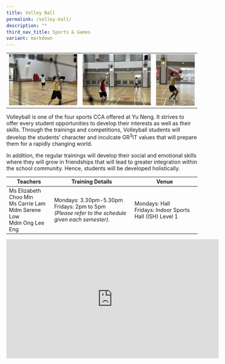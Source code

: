 ```yaml
---
title: Volley Ball
permalink: /volley-ball/
description: ""
third_nav_title: Sports & Games
variant: markdown
---
```

<table>
	<tbody><tr>
		<td><img src="/images/VolleyBall-1.jpg"></td>
		<td><img src="/images/VolleyBall-2.jpg"></td>
		<td width="23%"><img src="/images/VolleyBall-3.jpg"></td>
	</tr>
</tbody></table>

Volleyball is one of the four sports CCA offered at Yu Neng. It strives to offer every student opportunities to develop their interests as well as their skills. Through the trainings and competitions, Volleyball students will develop the students’ character and inculcate GR<sup>3</sup>IT values that will prepare them for a rapidly changing world.

In addition, the regular trainings will develop their social and emotional skills where they will grow in friendships that will lead to greater integration within the school community. Hence, students will be developed holistically.

| Teachers | Training Details | Venue |
| --- | --- | --- |
| Ms Elizabeth Choo Min<br>Ms Carrie Lam<br>Mdm Serene Low<br>Mdm Ong Lee Eng| Mondays: 3.30pm-5.30pm<br>Fridays: 2pm to 5pm<br>*(Please refer to the schedule given each semester).* | Mondays: Hall<br>Fridays: Indoor Sports Hall (ISH) Level 1 |

<iframe allowfullscreen="" allow="accelerometer; autoplay; clipboard-write; encrypted-media; gyroscope; picture-in-picture; web-share" frameborder="0" title="YouTube video player" src="https://www.youtube.com/embed/-3qpIXzSSZM?si=O36SGZa8sKiJKnWx" height="315" width="560"></iframe>